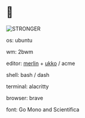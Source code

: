 # 🌿

![STRONGER]("bedbed.png" "STRONGER")

os: ubuntu

wm: 2bwm

editor: [merlin](https://merlinfo.github.io) + [ukko](https://github.com/merlinfo/ukko) / acme

shell: bash / dash

terminal: alacritty

browser: brave

font: Go Mono and Scientifica
